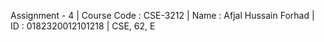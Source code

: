 Assignment - 4 | Course Code : CSE-3212 | Name : Afjal Hussain Forhad | ID : 0182320012101218 | CSE, 62, E
